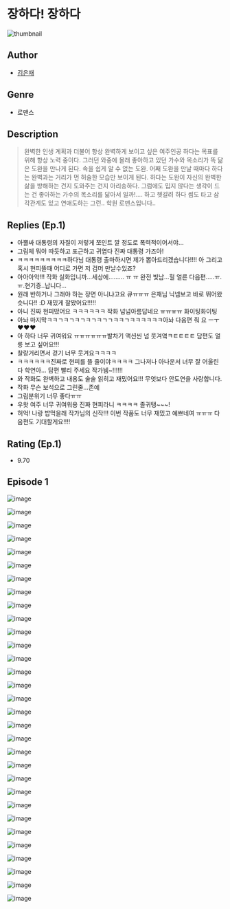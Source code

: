 # 장하다! 장하다
![thumbnail](https://image-comic.pstatic.net/user_contents_data/challenge_comic/2023/05/24/363578/upload_3486684839436968244_480x623.jpeg)

## Author
- [김은재](https://comic.naver.com/artistTitle?id=363578)

## Genre
- 로맨스

## Description
> 완벽한 인생 계획과 더불어 항상 완벽하게 보이고 싶은 여주인공 하다는 목표를 위해 항상 노력 중이다. 그러던 와중에 몰래 좋아하고 있던 가수와 목소리가 똑 닮은 도완을 만나게 된다. 속을 쉽게 알 수 없는 도완. 어째 도완을 만날 때마다 하다는 완벽과는 거리가 먼 허술한 모습만 보이게 된다. 하다는 도완이 자신의 완벽한 삶을 방해하는 건지 도와주는 건지 아리송하다. 그럼에도 밉지 않다는 생각이 드는 건 좋아하는 가수의 목소리를 닮아서 일까!.... 하고 헷갈려 하다 썸도 타고 삼각관계도 있고 연애도하는 그런.. 학원 로맨스입니다..

## Replies (Ep.1)
- 아뿔싸 대통령의 자질이 저렇게 쪼인트 깔 정도로 폭력적이어서야...
- 그림체 뭐야 따듯하고 포근하고 귀엽다 진짜 대통령 가즈아!
- ㅋㅋㅋㅋㅋㅋㅋㅋㅋ하다님 대통령 출마하시면 제가 뽑아드리겠습니다!!!! 아 그리고 혹시 현피뜰때 어디로 가면 저 검머 만날수있죠?
- 아아아악!!! 작화 실화입니까...세상에......... ㅠ ㅠ 완전 빛남...헐 얼른 다음편.....ㅠ.ㅠ.현기증..납니다...
- 원래 반하거나 그래야 하는 장면 아니냐고요 큐ㅠㅠㅠ 은재님 닉넴보고 바로 뛰어왔슷니다!! :D 재밌게 잘봤어요!!!!!
- 아니 진짜 현피떴어요 ㅋㅋㅋㅋㅋㅋ 작화 넘넘아름답네요 ㅠㅠㅠㅠ 화이팅화이팅
- 아놔 마지막ㅋㅋㄱㅋㄱㅋㄱㅋㄱㅋㄱㄱㅋㅋㄱㅋㅋㅋㅋㅋㅋ아놔 다음편 줘 요 ㅡㅜ❤️❤️❤️
- 아 하다 너무 귀여워요 ㅠㅠㅠㅠㅠㅠ발차기 액션씬 넘 웃겨옄ㅋㅌㅌㅌㅌ 담편도 얼릉 보고 싶어요!!!
- 찰랑거리면서 걷기 너무 웃겨요ㅋㅋㅋㅋ
- ㅋㅋㅋㅋㅋㅋ진짜로 현피를 뜰 줄이야ㅋㅋㅋㅋ 그나저나 아나운서 너무 잘 어울린다 학연아... 담편 빨리 주세요 작가뉌~!!!!!!
- 와 작화도 완벽하고 내용도 술술 읽히고 재밌어요!!! 무엇보다 안도연을 사랑합니다.
- 작화 무슨 보석으로 그린줄...존예
- 그림분위기 너무 좋다ㅠㅠ
- 우왓 여주 너무 귀여워용 진짜 현피라니 ㅋㅋㅋㅋ 졸귀탱~~~!
- 허억! 나랑 밥먹을래 작가님의 신작!!! 이번 작품도 너무 재밌고 예쁘네여 ㅠㅠㅠ 다음편도 기대할게요!!!!

## Rating (Ep.1)
- 9.70

## Episode 1
![image](https://image-comic.pstatic.net/user_contents_data/challenge_comic/2023/05/24/363578/upload_4121466982714466611.jpeg)

![image](https://image-comic.pstatic.net/user_contents_data/challenge_comic/2023/05/24/363578/upload_3631643344391725624.jpeg)

![image](https://image-comic.pstatic.net/user_contents_data/challenge_comic/2023/05/24/363578/upload_7161066666509611877.jpeg)

![image](https://image-comic.pstatic.net/user_contents_data/challenge_comic/2023/05/24/363578/upload_3473227706171351649.jpeg)

![image](https://image-comic.pstatic.net/user_contents_data/challenge_comic/2023/05/24/363578/upload_3978755676958896434.jpeg)

![image](https://image-comic.pstatic.net/user_contents_data/challenge_comic/2023/05/24/363578/upload_7233125566120343864.jpeg)

![image](https://image-comic.pstatic.net/user_contents_data/challenge_comic/2023/05/24/363578/upload_3544723458354537825.jpeg)

![image](https://image-comic.pstatic.net/user_contents_data/challenge_comic/2023/05/24/363578/upload_7076054833406632756.jpeg)

![image](https://image-comic.pstatic.net/user_contents_data/challenge_comic/2023/05/24/363578/upload_3487584041574884402.jpeg)

![image](https://image-comic.pstatic.net/user_contents_data/challenge_comic/2023/05/24/363578/upload_7005738667443709541.jpeg)

![image](https://image-comic.pstatic.net/user_contents_data/challenge_comic/2023/05/24/363578/upload_3906364922375136568.jpeg)

![image](https://image-comic.pstatic.net/user_contents_data/challenge_comic/2023/05/24/363578/upload_7293355723023527993.jpeg)

![image](https://image-comic.pstatic.net/user_contents_data/challenge_comic/2023/05/24/363578/upload_4121419501079180593.jpeg)

![image](https://image-comic.pstatic.net/user_contents_data/challenge_comic/2023/05/24/363578/upload_7005688287393571378.jpeg)

![image](https://image-comic.pstatic.net/user_contents_data/challenge_comic/2023/05/24/363578/upload_4120847969817868387.jpeg)

![image](https://image-comic.pstatic.net/user_contents_data/challenge_comic/2023/05/24/363578/upload_3832904369350665782.jpeg)

![image](https://image-comic.pstatic.net/user_contents_data/challenge_comic/2023/05/24/363578/upload_7233963394030843445.jpeg)

![image](https://image-comic.pstatic.net/user_contents_data/challenge_comic/2023/05/24/363578/upload_7291997645737911651.jpeg)

![image](https://image-comic.pstatic.net/user_contents_data/challenge_comic/2023/05/24/363578/upload_7018353562709287476.jpeg)

![image](https://image-comic.pstatic.net/user_contents_data/challenge_comic/2023/05/24/363578/upload_3631082399299088740.jpeg)

![image](https://image-comic.pstatic.net/user_contents_data/challenge_comic/2023/05/24/363578/upload_7149011844394727217.jpeg)

![image](https://image-comic.pstatic.net/user_contents_data/challenge_comic/2023/05/24/363578/upload_7364853480120596017.jpeg)

![image](https://image-comic.pstatic.net/user_contents_data/challenge_comic/2023/05/24/363578/upload_3846743917951594598.jpeg)

![image](https://image-comic.pstatic.net/user_contents_data/challenge_comic/2023/05/24/363578/upload_7076108502576412215.jpeg)

![image](https://image-comic.pstatic.net/user_contents_data/challenge_comic/2023/05/24/363578/upload_7305740427883275361.jpeg)

![image](https://image-comic.pstatic.net/user_contents_data/challenge_comic/2023/05/24/363578/upload_3761741957495732324.jpeg)

![image](https://image-comic.pstatic.net/user_contents_data/challenge_comic/2023/05/24/363578/upload_3690195641400703030.jpeg)

![image](https://image-comic.pstatic.net/user_contents_data/challenge_comic/2023/05/24/363578/upload_7377803722218694193.jpeg)

![image](https://image-comic.pstatic.net/user_contents_data/challenge_comic/2023/05/24/363578/upload_3906979545079689783.jpeg)

![image](https://image-comic.pstatic.net/user_contents_data/challenge_comic/2023/05/24/363578/upload_7365184420353172528.jpeg)

![image](https://image-comic.pstatic.net/user_contents_data/challenge_comic/2023/05/24/363578/upload_3545004027076228966.jpeg)
